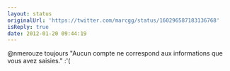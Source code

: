 ```yaml
---
layout: status
originalUrl: 'https://twitter.com/marcgg/status/160296587183136768'
isReply: true
date: 2012-01-20 09:44:19
---
```


@nmerouze toujours "Aucun compte ne correspond aux informations que vous avez saisies." :'(
